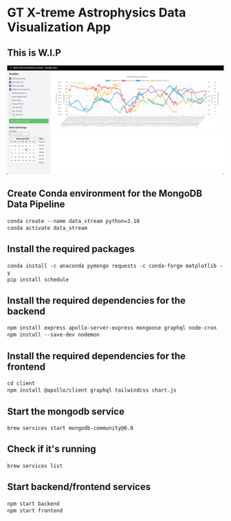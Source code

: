 # GT X-treme Astrophysics Data Visualization App

## This is W.I.P

![Demo Screenshot](frontend/src/assets/demo_screenshot.png)

## Create Conda environment for the MongoDB Data Pipeline

```
conda create --name data_stream python=3.10
conda activate data_stream
```

## Install the required packages

``` 
conda install -c anaconda pymongo requests -c conda-forge matplotlib -y
pip install schedule
```

## Install the required dependencies for the backend
```
npm install express apollo-server-express mongoose graphql node-cron
npm install --save-dev nodemon
```

## Install the required dependencies for the frontend

```
cd client
npm install @apollo/client graphql tailwindcss chart.js
```

## Start the mongodb service

```
brew services start mongodb-community@6.0
```

## Check if it's running

```
brew services list 
```

## Start backend/frontend services

```
npm start backend
npm start frontend
```
